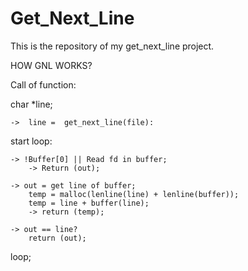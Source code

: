 # Get_Next_Line
This is the repository of my get_next_line project.

HOW GNL WORKS?

Call of function:

char  *line;

    ->  line =	get_next_line(file):


start loop:

	-> !Buffer[0] || Read fd in buffer;
		-> Return (out);

	-> out = get line of buffer;
		temp = malloc(lenline(line) + lenline(buffer));
		temp = line + buffer(line);
		-> return (temp);

	-> out == line?
		return (out);
loop;
